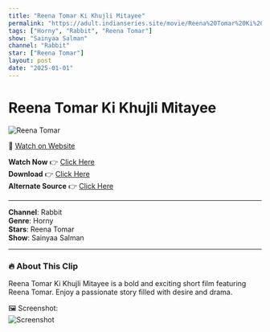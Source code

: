 ```yaml
---
title: "Reena Tomar Ki Khujli Mitayee"
permalink: "https://adult.indianseries.site/movie/Reena%20Tomar%20Ki%20Khujli%20Mitayee"
tags: ["Horny", "Rabbit", "Reena Tomar"]
show: "Sainyaa Salman"
channel: "Rabbit"
star: ["Reena Tomar"]
layout: post
date: "2025-01-01"
---
```


# Reena Tomar Ki Khujli Mitayee

![Reena Tomar](https://shorts.desisins.com/wp-content/uploads/2024/10/Reena-Ki-Khujli-Mitayee-Salman-Ne-Rabbit-Sainyaa-Salman-DesiSins.com_.jpg)

🔗 [Watch on Website](https://adult.indianseries.site/movie/Reena%20Tomar%20Ki%20Khujli%20Mitayee)

**Watch Now** 👉 [Click Here](https://adult.indianseries.site/movie/Reena%20Tomar%20Ki%20Khujli%20Mitayee)  
**Download** 👉 [Click Here](https://adult.indianseries.site/movie/Reena%20Tomar%20Ki%20Khujli%20Mitayee)  
**Alternate Source** 👉 [Click Here](https://adult.indianseries.site/movie/Reena%20Tomar%20Ki%20Khujli%20Mitayee)

---

**Channel**: Rabbit  
**Genre**: Horny  
**Stars**: Reena Tomar  
**Show**: Sainyaa Salman

---

### 🔥 About This Clip

Reena Tomar Ki Khujli Mitayee is a bold and exciting short film featuring Reena Tomar. Enjoy a passionate story filled with desire and drama.
 
🖼️ Screenshot:  
![Screenshot](https://shorts.desisins.com/wp-content/uploads/2024/10/Reena-Ki-Khujli-Mitayee-Salman-Ne-Rabbit-Sainyaa-Salman-DesiSins.com_.jpg)
